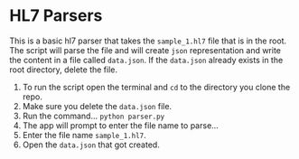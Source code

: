 # HL7 Parsers

This is a basic hl7 parser that takes the `sample_1.hl7` file that is in the root. The script will parse the file and will create `json` representation and write the content in a file called `data.json`. If the `data.json` already exists in the root directory, delete the file.

1. To run the script open the terminal and `cd` to the directory you clone the repo.
1. Make sure you delete the `data.json` file.
1. Run the command... `python parser.py`
1. The app will prompt to enter the file name to parse...
1. Enter the file name `sample_1.hl7`.
1. Open the `data.json` that got created.